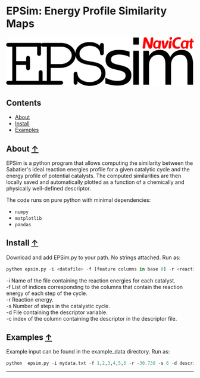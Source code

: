 EPSim: Energy Profile Similarity Maps
==============================================

![epsim logo](./images/epsim_logo.png)

## Contents
* [About](#about-)
* [Install](#install-)
* [Examples](#examples-)

## About [↑](#about)


EPSim is a python program that allows computing the similarity between the Sabatier's ideal reaction energies profile for a given catalytic cycle and the energy profile of potential catalysts. The computed similarities are then locally saved and automatically plotted as a function of a chemically and physically well-defined descriptor.

The code runs on pure python with minimal dependencies: 
- `numpy`
- `matplotlib`
- `pandas`


## Install [↑](#install)

Download and add EPSim.py to your path. No strings attached. Run as:

```python
python epsim.py -i <datafile> -f [feature columns in base 0] -r <reaction energy> -s <number of reaction steps> -d <descriptor file> -c <desc column>
```

-i Name of the file containing the reaction energies for each catalyst. <br>
-f List of indices corresponding to the columns that contain the reaction energy of each step of the cycle. <br>
-r Reaction energy. <br>
-s Number of steps in the catalystic cycle. <br>
-d File containing the descriptor variable. <br>
-c index of the column containing the descriptor in the descriptor file. <br>

## Examples [↑](#examples)

Example input can be found in the example_data directory. Run as: 
```python
python  epsim.py -i mydata.txt -f 1,2,3,4,5,6 -r -30.738 -s 6 -d descript.dat -c 1
```

---


